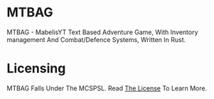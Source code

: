 # MTBAG
MTBAG - MabelisYT Text Based Adventure Game, With Inventory management And Combat/Defence Systems, Written In Rust.

# Licensing
MTBAG Falls Under The MCSPSL. Read <a href="https://github.com/MabelMedia-LLC/MCSPSL">The License</a> To Learn More.
